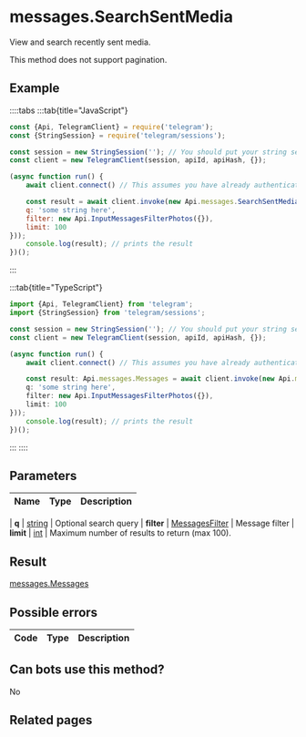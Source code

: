 # messages.SearchSentMedia

View and search recently sent media.  

This method does not support pagination.



## Example

::::tabs
:::tab{title="JavaScript"}
```js
const {Api, TelegramClient} = require('telegram');
const {StringSession} = require('telegram/sessions');

const session = new StringSession(''); // You should put your string session here
const client = new TelegramClient(session, apiId, apiHash, {});

(async function run() {
    await client.connect() // This assumes you have already authenticated with .start()

    const result = await client.invoke(new Api.messages.SearchSentMedia({
    q: 'some string here',
    filter: new Api.InputMessagesFilterPhotos({}),
    limit: 100
}));
    console.log(result); // prints the result
})();
```
:::

:::tab{title="TypeScript"}
```ts
import {Api, TelegramClient} from 'telegram';
import {StringSession} from 'telegram/sessions';

const session = new StringSession(''); // You should put your string session here
const client = new TelegramClient(session, apiId, apiHash, {});

(async function run() {
    await client.connect() // This assumes you have already authenticated with .start()

    const result: Api.messages.Messages = await client.invoke(new Api.messages.SearchSentMedia({
    q: 'some string here',
    filter: new Api.InputMessagesFilterPhotos({}),
    limit: 100
}));
    console.log(result); // prints the result
})();
```
:::
::::



## Parameters

| Name | Type | Description |
| :--: | ---- | ----------- |

| **q** | [string](https://core.telegram.org/type/string) | Optional search query 
| **filter** | [MessagesFilter](https://core.telegram.org/type/MessagesFilter) | Message filter 
| **limit** | [int](https://core.telegram.org/type/int) | Maximum number of results to return (max 100). 


## Result

[messages.Messages](https://core.telegram.org/type/messages.Messages)



## Possible errors

| Code | Type | Description |
| :--: | ---- | ----------- |



## Can bots use this method?

No

## Related pages


